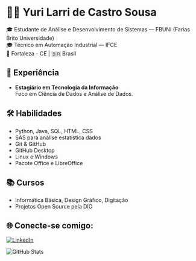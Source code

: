 # 👨‍💻 Yuri Larri de Castro Sousa

🎓 Estudante de Análise e Desenvolvimento de Sistemas — FBUNI (Farias Brito Universidade)  
🎓 Técnico em Automação Industrial — IFCE  
📍 Fortaleza - CE | 🇧🇷 Brasil

## 💼 Experiência

- **Estagiário em Tecnologia da Informação**  
  Foco em Ciência de Dados e Análise de Dados.

## 🛠️ Habilidades

- Python, Java, SQL, HTML, CSS  
- SAS para análise estatística dados   
- Git & GitHub  
- GitHub Desktop  
- Linux e Windows  
- Pacote Office e LibreOffice

## 📚 Cursos

- Informática Básica, Design Gráfico, Digitação  
- Projetos Open Source pela DIO

## 🌐 Conecte-se comigo:
[![LinkedIn](https://img.shields.io/badge/LinkedIn--blue?style=social&logo=linkedin)](https://www.linkedin.com/in/yuri-larri-76514a341)

![GitHub Stats](https://github-readme-stats.vercel.app/api?username=yurilarri&show_icons=true&theme=radical)


